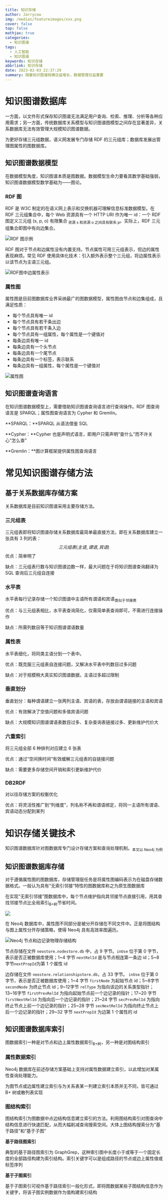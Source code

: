 ```yaml
---
title: 知识存储
author: Jarrycow
img: /medias/featureimages/xxx.png
cover: false
top: false
mathjax: true
categories:
  - 知识图谱
tags:
  - 人工智能
  - 知识图谱
keywords: 知识存储
abbrlink: 知识存储
date: 2023-02-03 22:37:29
summary: 随着知识图谱规模日益增长，数据管理日益重要
---
```


# 知识图谱数据库

一方面，以文件形式保存知识图谱无法满足用户查询、检索、推理、分析等各种应用需求；另一方面，传统数据库关系模型与知识图谱图模型之间存在显著差异，关系数据库无法有效管理大规模知识图谱数据。

为更好存储三元组数据，语义网发展专门存储 RDF 的三元组库；数据库发展出管理图属性的图数据库。

## 知识图谱数据模型

在数据模型角度，知识图谱本质是图数据。数据模型生命力要看其数学基础强弱，知识图谱数据模型数学基础为——图论。

### RDF 图

RDF 是 W3C 制定的在语义网上表示和交换机器可理解信息标准数据模型。在 RDF 三元组集合中，每个 Web 资源具有一个 HTTP URI 作为唯一 id：一个 RDF 图定义三元组 (s, p, o) 有限集合<sub> 资源 s 和资源 o 之间具有联系 p</sub>。实际上，RDF 三元组集合即图中有向边集合。

![RDF 图示例](https://raw.githubusercontent.com/Jarrycow/picHost/main/KnowledgeGraphs/RDF%20%E5%9B%BE%E7%A4%BA%E4%BE%8B.jpg)

RDF 图对于节点和边属性没有内置支持。节点属性可用三元组表示，但边的属性表现麻烦。常见 RDF 使用具体化技术：引入额外表示整个三元组，将边属性表示以该节点为主语三元组。

![RDF图中边属性表示](https://raw.githubusercontent.com/Jarrycow/picHost/main/KnowledgeGraphs/RDF%E5%9B%BE%E4%B8%AD%E8%BE%B9%E5%B1%9E%E6%80%A7%E8%A1%A8%E7%A4%BA.jpg)

### 属性图

属性图是目前图数据库业界采纳最广的图数据模型，属性图由节点和边集组成，且满足性质：

- 每个节点具有唯一 id
- 每个节点具有若干条出边
- 每个节点具有若干条入边
- 每个节点具有一组属性，每个属性是一个键值对
- 每条边具有唯一 id
- 每条边具有一个头节点
- 每条边具有一个尾节点
- 每条边具有一个标签，表示联系
- 每条边具有一组属性，每个属性是一个键值对

![属性图](https://raw.githubusercontent.com/Jarrycow/picHost/main/KnowledgeGraphs/%E5%B1%9E%E6%80%A7%E5%9B%BE.jpg)

## 知识图谱查询语言

在知识图谱数据模型上，需要借助知识图谱查询语言进行查询操作。RDF 图查询语言是 SPARQL；属性图查询语言为 Cypher 和 Gremlin。

**SPARQL：**SPARQL 从语法借鉴 SQL

**Cypher：**Cypher 也是声明式语言，即用户只需声明“查什么”而不许关心“怎么查”

**Gremlin：**图计算框架提供属性图查询语言

# 常见知识图谱存储方法

## 基于关系数据库存储方案

关系数据库是目前知识图谱采用主要存储方法。

### 三元组表

三元组表即将知识图谱存储关系数据库最简单最直接方法，即在关系数据库建立一张具有 3 列的表：
$$
三元组表\left(主语, 谓语,宾语\right)
$$
优点：简单明了

缺点：三元组表行数与知识图谱边数一样，最大问题在于将知识图谱查询翻译为 SQL 查询后三元组自连接

### 水平表

水平表每行记录存储一个知识图谱中主语所有谓语和宾语<sub>类似于邻接表</sub>

优点：与三元组表相比，水平表查询简化，仅需简单表查询即可，不需进行连接操作

缺点：所需列数目等于知识图谱谓语数量

### 属性表

水平表细化，将同类主语分到一个表中。

优点：既克服三元组表自连接问题，又解决水平表中列数目过多问题

缺点：对于规模稍大真实知识图谱数据，主语过多超过限制

### 垂直划分

垂直划分：每种谓语建立一张两列主语、宾语的表，存放由谓语链接的主语和宾语

优点：有效解决了空值问题和多值宾语问题

缺点：大规模知识图谱谓语表数目过多、复杂查询表链接过多、更新维护代价大

### 六重索引

将三元组全部 6 种排列对应建立 6 张表

优点：通过“空间换时间”有效缓解三元组表的自链接问题

缺点：需要更多存储空间开销和索引更新维护代价

### DB2RDF

对以往存储方案的权衡优化

优点：将灵活性推广到“列维度”，列名称不再和谓语绑定，将同一主语所有谓语、宾语动态分配到某列

# 知识存储关键技术

知识图谱数据库针对图数据库专门设计存储方案和查询处理机制。<sub>本文以 Neo4j 为例</sub>

## 知识图谱数据库存储

对于遵循属性图的图数据库，存储管理层任务是将属性图编码表示为在磁盘存储数据格式。一般认为具有“无索引邻接”特性的图数据库称之为原生图数据库

在实现“无索引邻接”图数据库中，每个节点维护指向其邻接节点直接引用，用其查找邻接节点比全局索引<sub>B+树</sub>节省时间。

![](https://raw.githubusercontent.com/Jarrycow/picHost/main/KnowledgeGraphs/%E6%89%AB%E6%8F%8F%E5%85%A8%E8%83%BD%E7%8E%8B%202023-02-04%2000.38.jpg)

在 Neo4j 数据库中，属性图不同部分是被分开存储在不同文件中。正是将图结构与图上属性分开存储策略，使得 Neo4j 具有高效率图遍历。

![Neo4j 节点和边记录物理存储结构](https://raw.githubusercontent.com/Jarrycow/picHost/main/KnowledgeGraphs/%E6%89%AB%E6%8F%8F%E5%85%A8%E8%83%BD%E7%8E%8B%202023-02-04%2000.41.jpg)

节点存储在文件 ```neostore.nodestore.db``` 中，占 9 字节。```inUse``` 位于第 0 字节，表示是否正被数据库使用；1~4 字节 ```nextRelId``` 是与节点相连第一条边 id；5~8字节```nextPropId```为第 1 个属性 id

边存储在文件 ```neostore.relationshipstore.db```，占 33 字节。 ```inUse``` 位于第 0 字节，表示是否正被数据库使用；1~4 字节 ```firstNode``` 为起始节点 id；5~8字节 ```secondNode``` 为终止节点 id；9~12字节 ```relType``` 为指向该边的关系类型指针；13~16字节 ```firstPrevRelId``` 为指向起始节点前一个边记录的指针；17~20 字节 ```firstNextRelId``` 为指向后一个边记录的指针；21~24 字节 ```secPrevRelId``` 为指向终止节点上前一个边记录的指针；25~28 字节 ```secNextRelId``` 为指向终止节点上后一个边记录的指针；29~32 字节 ```nextPropId``` 为边第 1 个属性的 id

## 知识图谱数据库索引

图数据索引一种是对节点和边上属性数据索引<sub>B+树</sub>，另一种是对图结构索引

### 属性数据索引

Neo4j 数据库在前述存储方案基础上支持对属性数据建立索引，以此增加对某属性查询处理能力。

为图节点或边属性建立索引与为关系表某一列建立索引本质并无不同，皆可通过 B+ 树或散列表实现

### 图结构索引

图结构索引为图数据中点边结构信息建立索引的方法。利用图结构索引对图查询中结构信息进行快速匹配，从而大幅削减查询搜索空间。大体上图结构搜索分为“基于路径”和“基于子图”

**基于路径图索引**

典型的基于路径图索引为 GraphGrep，这种索引图中长度小于或等于一个固定长度的全部路径构建为索引结构。索引关键字可以是组成路径的节点或边上属性值或标签序列

**基于子图索引**

基于子图索引可视作基于路径索引一般化形式，即将图数据某些子图结构信息作为关键字，将该子图实例数据作为值构建索引结构



